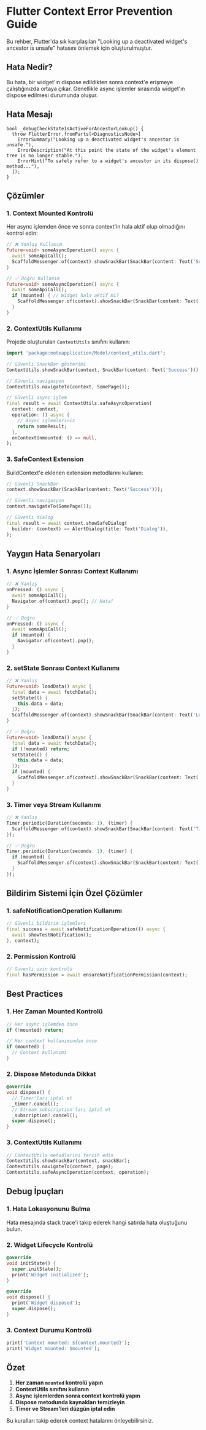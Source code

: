 # Flutter Context Error Prevention Guide

Bu rehber, Flutter'da sık karşılaşılan "Looking up a deactivated widget's ancestor is unsafe" hatasını önlemek için oluşturulmuştur.

## Hata Nedir?

Bu hata, bir widget'ın dispose edildikten sonra context'e erişmeye çalıştığınızda ortaya çıkar. Genellikle async işlemler sırasında widget'ın dispose edilmesi durumunda oluşur.

## Hata Mesajı
```
bool _debugCheckStateIsActiveForAncestorLookup() {
  throw FlutterError.fromParts(<DiagnosticsNode>[
    ErrorSummary("Looking up a deactivated widget's ancestor is unsafe."),
    ErrorDescription("At this point the state of the widget's element tree is no longer stable."),
    ErrorHint("To safely refer to a widget's ancestor in its dispose() method..."),
  ]);
}
```

## Çözümler

### 1. Context Mounted Kontrolü

Her async işlemden önce ve sonra context'in hala aktif olup olmadığını kontrol edin:

```dart
// ❌ Yanlış Kullanım
Future<void> someAsyncOperation() async {
  await someApiCall();
  ScaffoldMessenger.of(context).showSnackBar(SnackBar(content: Text('Success')));
}

// ✅ Doğru Kullanım
Future<void> someAsyncOperation() async {
  await someApiCall();
  if (mounted) { // Widget hala aktif mi?
    ScaffoldMessenger.of(context).showSnackBar(SnackBar(content: Text('Success')));
  }
}
```

### 2. ContextUtils Kullanımı

Projede oluşturulan `ContextUtils` sınıfını kullanın:

```dart
import 'package:noteapplication/Model/context_utils.dart';

// Güvenli SnackBar gösterimi
ContextUtils.showSnackBar(context, SnackBar(content: Text('Success')));

// Güvenli navigasyon
ContextUtils.navigateTo(context, SomePage());

// Güvenli async işlem
final result = await ContextUtils.safeAsyncOperation(
  context: context,
  operation: () async {
    // Async işlemleriniz
    return someResult;
  },
  onContextUnmounted: () => null,
);
```

### 3. SafeContext Extension

BuildContext'e eklenen extension metodlarını kullanın:

```dart
// Güvenli SnackBar
context.showSnackBar(SnackBar(content: Text('Success')));

// Güvenli navigasyon
context.navigateTo(SomePage());

// Güvenli dialog
final result = await context.showSafeDialog(
  builder: (context) => AlertDialog(title: Text('Dialog')),
);
```

## Yaygın Hata Senaryoları

### 1. Async İşlemler Sonrası Context Kullanımı

```dart
// ❌ Yanlış
onPressed: () async {
  await someApiCall();
  Navigator.of(context).pop(); // Hata!
}

// ✅ Doğru
onPressed: () async {
  await someApiCall();
  if (mounted) {
    Navigator.of(context).pop();
  }
}
```

### 2. setState Sonrası Context Kullanımı

```dart
// ❌ Yanlış
Future<void> loadData() async {
  final data = await fetchData();
  setState(() {
    this.data = data;
  });
  ScaffoldMessenger.of(context).showSnackBar(SnackBar(content: Text('Loaded')));
}

// ✅ Doğru
Future<void> loadData() async {
  final data = await fetchData();
  if (!mounted) return;
  setState(() {
    this.data = data;
  });
  if (mounted) {
    ScaffoldMessenger.of(context).showSnackBar(SnackBar(content: Text('Loaded')));
  }
}
```

### 3. Timer veya Stream Kullanımı

```dart
// ❌ Yanlış
Timer.periodic(Duration(seconds: 1), (timer) {
  ScaffoldMessenger.of(context).showSnackBar(SnackBar(content: Text('Timer')));
});

// ✅ Doğru
Timer.periodic(Duration(seconds: 1), (timer) {
  if (mounted) {
    ScaffoldMessenger.of(context).showSnackBar(SnackBar(content: Text('Timer')));
  }
});
```

## Bildirim Sistemi İçin Özel Çözümler

### 1. safeNotificationOperation Kullanımı

```dart
// Güvenli bildirim işlemleri
final success = await safeNotificationOperation(() async {
  await showTestNotification();
}, context);
```

### 2. Permission Kontrolü

```dart
// Güvenli izin kontrolü
final hasPermission = await ensureNotificationPermission(context);
```

## Best Practices

### 1. Her Zaman Mounted Kontrolü

```dart
// Her async işlemden önce
if (!mounted) return;

// Her context kullanımından önce
if (mounted) {
  // Context kullanımı
}
```

### 2. Dispose Metodunda Dikkat

```dart
@override
void dispose() {
  // Timer'ları iptal et
  _timer?.cancel();
  // Stream subscription'ları iptal et
  _subscription?.cancel();
  super.dispose();
}
```

### 3. ContextUtils Kullanımı

```dart
// ContextUtils metodlarını tercih edin
ContextUtils.showSnackBar(context, snackBar);
ContextUtils.navigateTo(context, page);
ContextUtils.safeAsyncOperation(context, operation);
```

## Debug İpuçları

### 1. Hata Lokasyonunu Bulma

Hata mesajında stack trace'i takip ederek hangi satırda hata oluştuğunu bulun.

### 2. Widget Lifecycle Kontrolü

```dart
@override
void initState() {
  super.initState();
  print('Widget initialized');
}

@override
void dispose() {
  print('Widget disposed');
  super.dispose();
}
```

### 3. Context Durumu Kontrolü

```dart
print('Context mounted: ${context.mounted}');
print('Widget mounted: $mounted');
```

## Özet

1. **Her zaman `mounted` kontrolü yapın**
2. **ContextUtils sınıfını kullanın**
3. **Async işlemlerden sonra context kontrolü yapın**
4. **Dispose metodunda kaynakları temizleyin**
5. **Timer ve Stream'leri düzgün iptal edin**

Bu kuralları takip ederek context hatalarını önleyebilirsiniz.
